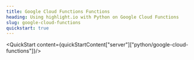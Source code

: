 ```yaml
---
title: Google Cloud Functions Functions
heading: Using highlight.io with Python on Google Cloud Functions
slug: google-cloud-functions
quickstart: true
---
```


<QuickStart content={quickStartContent["server"]["python/google-cloud-functions"]}/>
